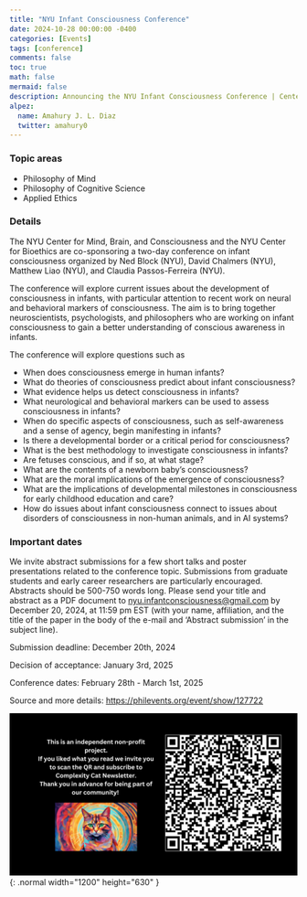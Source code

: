 ```yaml
---
title: "NYU Infant Consciousness Conference"
date: 2024-10-28 00:00:00 -0400
categories: [Events]
tags: [conference]
comments: false
toc: true
math: false
mermaid: false
description: Announcing the NYU Infant Consciousness Conference | Center for Mind, Brain, and Consciousness, New York University | Feb 28 - Mar 1, 2025.
alpez:
  name: Amahury J. L. Diaz
  twitter: amahury0
---
```

### Topic areas
- Philosophy of Mind
- Philosophy of Cognitive Science
- Applied Ethics

### Details
The NYU Center for Mind, Brain, and Consciousness and the NYU Center for Bioethics are co-sponsoring a two-day conference on infant consciousness organized by Ned Block (NYU), David Chalmers (NYU), Matthew Liao (NYU), and Claudia Passos-Ferreira (NYU).

The conference will explore current issues about the development of consciousness in infants, with particular attention to recent work on neural and behavioral markers of consciousness. The aim is to bring together neuroscientists, psychologists, and philosophers who are working on infant consciousness to gain a better understanding of conscious awareness in infants. 

The conference will explore questions such as
- When does consciousness emerge in human infants?
- What do theories of consciousness predict about infant consciousness?
- ⁠What evidence helps us detect consciousness in infants?
- What neurological and behavioral markers can be used to assess consciousness in infants?
- When do specific aspects of consciousness, such as self-awareness and a sense of agency, begin manifesting in infants?
- ⁠Is there a developmental border or a critical period for consciousness?
- ⁠What is the best methodology to investigate consciousness in infants?
- ⁠Are fetuses conscious, and if so, at what stage?
- ⁠What are the contents of a newborn baby’s consciousness?
- What are the moral implications of the emergence of consciousness?
- What are the implications of developmental milestones in consciousness for early childhood education and care?
- How do issues about infant consciousness connect to issues about disorders of consciousness in non-human animals, and in AI systems?

### Important dates
We invite abstract submissions for a few short talks and poster presentations related to the conference topic.  Submissions from graduate students and early career researchers are particularly encouraged.  Abstracts should be 500-750 words long.  Please send your title and abstract as a PDF document to nyu.infantconsciousness@gmail.com by December 20, 2024, at 11:59 pm EST (with your name, affiliation, and the title of the paper in the body of the e-mail and ‘Abstract submission’ in the subject line).

Submission deadline: December 20th, 2024

Decision of acceptance: January 3rd, 2025

Conference dates: February 28th - March 1st, 2025  


Source and more details: https://philevents.org/event/show/127722

![Desktop View](/assets/img/fix/complexity-cat-newsletter.png){: .normal width="1200" height="630" }
